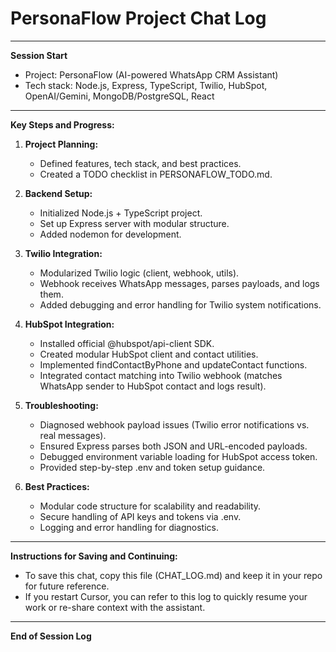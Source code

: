 # PersonaFlow Project Chat Log

---

**Session Start**

- Project: PersonaFlow (AI-powered WhatsApp CRM Assistant)
- Tech stack: Node.js, Express, TypeScript, Twilio, HubSpot, OpenAI/Gemini, MongoDB/PostgreSQL, React

---

**Key Steps and Progress:**

1. **Project Planning:**
   - Defined features, tech stack, and best practices.
   - Created a TODO checklist in PERSONAFLOW_TODO.md.

2. **Backend Setup:**
   - Initialized Node.js + TypeScript project.
   - Set up Express server with modular structure.
   - Added nodemon for development.

3. **Twilio Integration:**
   - Modularized Twilio logic (client, webhook, utils).
   - Webhook receives WhatsApp messages, parses payloads, and logs them.
   - Added debugging and error handling for Twilio system notifications.

4. **HubSpot Integration:**
   - Installed official @hubspot/api-client SDK.
   - Created modular HubSpot client and contact utilities.
   - Implemented findContactByPhone and updateContact functions.
   - Integrated contact matching into Twilio webhook (matches WhatsApp sender to HubSpot contact and logs result).

5. **Troubleshooting:**
   - Diagnosed webhook payload issues (Twilio error notifications vs. real messages).
   - Ensured Express parses both JSON and URL-encoded payloads.
   - Debugged environment variable loading for HubSpot access token.
   - Provided step-by-step .env and token setup guidance.

6. **Best Practices:**
   - Modular code structure for scalability and readability.
   - Secure handling of API keys and tokens via .env.
   - Logging and error handling for diagnostics.

---

**Instructions for Saving and Continuing:**
- To save this chat, copy this file (CHAT_LOG.md) and keep it in your repo for future reference.
- If you restart Cursor, you can refer to this log to quickly resume your work or re-share context with the assistant.

---

**End of Session Log** 